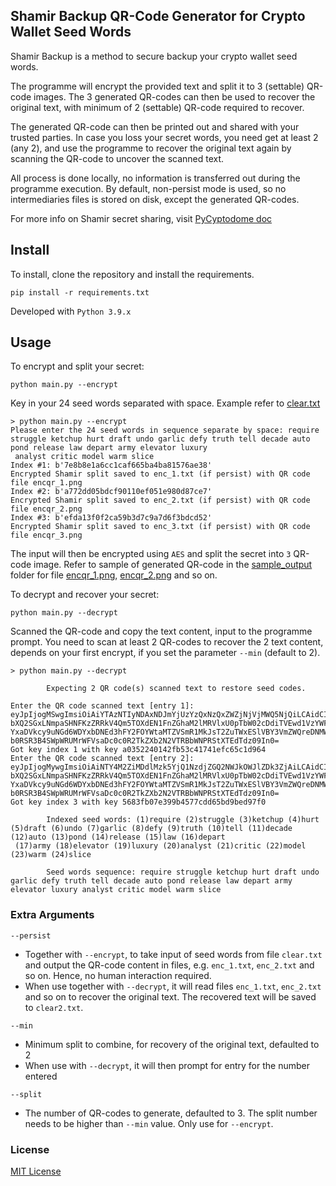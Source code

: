 ## Shamir Backup QR-Code Generator for Crypto Wallet Seed Words

Shamir Backup is a method to secure backup your crypto wallet seed words.

The programme will encrypt the provided text and split it to 3 (settable) QR-code images. 
The 3 generated QR-codes can then be used to recover the original text, with minimum of 2 (settable)
QR-code required to recover.

The generated QR-code can then be printed out and shared with your trusted parties. 
In case you loss your secret words, you need get at least 2 (any 2), and use the programme
to recover the original text again by scanning the QR-code to uncover the scanned text.

All process is done locally, no information is transferred out during the programme execution.
By default, non-persist mode is used, so no intermediaries files is stored on disk, except the generated QR-codes.

For more info on Shamir secret sharing, visit [PyCyptodome doc](https://www.pycryptodome.org/src/protocol/ss#Crypto.Protocol.SecretSharing.Shamir)

## Install

To install, clone the repository and install the requirements.

```shell
pip install -r requirements.txt
```

Developed with `Python 3.9.x`

## Usage

To encrypt and split your secret:

```shell
python main.py --encrypt
```

Key in your 24 seed words separated with space. Example refer to [clear.txt](./sample_output/clear.txt)

```text
> python main.py --encrypt
Please enter the 24 seed words in sequence separate by space: require struggle ketchup hurt draft undo garlic defy truth tell decade auto pond release law depart army elevator luxury
 analyst critic model warm slice
Index #1: b'7e8b8e1a6cc1caf665ba4ba81576ae38'
Encrypted Shamir split saved to enc_1.txt (if persist) with QR code file encqr_1.png
Index #2: b'a772dd05bdcf90110ef051e980d87ce7'
Encrypted Shamir split saved to enc_2.txt (if persist) with QR code file encqr_2.png
Index #3: b'efda13f0f2ca59b3d7c9a7d6f3bdcd52'
Encrypted Shamir split saved to enc_3.txt (if persist) with QR code file encqr_3.png
```

The input will then be encrypted using `AES` and split the secret into `3` QR-code image. 
Refer to sample of generated QR-code in the [sample_output](./sample_output) folder for file 
[encqr_1.png](./sample_output/encqr_1.png), [encqr_2.png](./sample_output/encqr_2.png) and so on.

To decrypt and recover your secret:

```shell
python main.py --decrypt
```

Scanned the QR-code and copy the text content, input to the programme prompt. 
You need to scan at least 2 QR-codes to recover the 2 text content, depends on
your first encrypt, if you set the parameter `--min` (default to 2).

```text
> python main.py --decrypt

        Expecting 2 QR code(s) scanned text to restore seed codes.

Enter the QR code scanned text [entry 1]: eyJpIjogMSwgImsiOiAiYTAzNTIyNDAxNDJmYjUzYzQxNzQxZWZjNjVjMWQ5NjQiLCAidCI6ICJ3KytORDBHK3FwWDYwRjl2MmFuUzJKY3cxQktIMEUwTDNmL20rMmM1VmJyaXVIVWx5
bXQ2SGxLNmpaSHNFKzZRRkV4Qm5TOXdEN1FnZGhaM2lMRVlxU0pTbW02cDdiTVEwd1VzYWF3QzViUjk5QkpsdWZWQWVNeEtUNFByb25xN0N4Tmw3L050ZUIzUHJkU1FOdHBCQ2pPVDB5MnpIM2QwV3EwOFU5OExtbkt3NXd3ckZPMGpYaDFzWX
YxaDVkcy9uNGd6WDYxbDNEd3hFY2FOYWtaMTZVSmR1MkJsT2ZuTWxESlVBY3VmZWQreDNMWkRHbmdEUzB3eWxvTEpkTGEvSnVwNGVDNjdsM0k5TVlWWHpSMWl2Z2lDLzk5Mlp4dnlmZzBReFpJMTlCRmszanJaUmNDSlBGZkVaZnZuZGJNRGxh
b0RSR3B4SWpWRUMrWFVsaDc0c0R2TkZXb2N2VTRBbWNPRStXTEdTdz09In0=
Got key index 1 with key a0352240142fb53c41741efc65c1d964
Enter the QR code scanned text [entry 2]: eyJpIjogMywgImsiOiAiNTY4M2ZiMDdlMzk5YjQ1NzdjZGQ2NWJkOWJlZDk3ZjAiLCAidCI6ICJ3KytORDBHK3FwWDYwRjl2MmFuUzJKY3cxQktIMEUwTDNmL20rMmM1VmJyaXVIVWx5
bXQ2SGxLNmpaSHNFKzZRRkV4Qm5TOXdEN1FnZGhaM2lMRVlxU0pTbW02cDdiTVEwd1VzYWF3QzViUjk5QkpsdWZWQWVNeEtUNFByb25xN0N4Tmw3L050ZUIzUHJkU1FOdHBCQ2pPVDB5MnpIM2QwV3EwOFU5OExtbkt3NXd3ckZPMGpYaDFzWX
YxaDVkcy9uNGd6WDYxbDNEd3hFY2FOYWtaMTZVSmR1MkJsT2ZuTWxESlVBY3VmZWQreDNMWkRHbmdEUzB3eWxvTEpkTGEvSnVwNGVDNjdsM0k5TVlWWHpSMWl2Z2lDLzk5Mlp4dnlmZzBReFpJMTlCRmszanJaUmNDSlBGZkVaZnZuZGJNRGxh
b0RSR3B4SWpWRUMrWFVsaDc0c0R2TkZXb2N2VTRBbWNPRStXTEdTdz09In0=
Got key index 3 with key 5683fb07e399b4577cdd65bd9bed97f0

        Indexed seed words: (1)require (2)struggle (3)ketchup (4)hurt (5)draft (6)undo (7)garlic (8)defy (9)truth (10)tell (11)decade (12)auto (13)pond (14)release (15)law (16)depart
 (17)army (18)elevator (19)luxury (20)analyst (21)critic (22)model (23)warm (24)slice

        Seed words sequence: require struggle ketchup hurt draft undo garlic defy truth tell decade auto pond release law depart army elevator luxury analyst critic model warm slice 
```

### Extra Arguments

`--persist` 

- Together with `--encrypt`, to take input of seed words from file `clear.txt` and output the QR-code content in files,
e.g. `enc_1.txt`, `enc_2.txt` and so on. Hence, no human interaction required.
- When use together with `--decrypt`, it will read files `enc_1.txt`, `enc_2.txt` and so on to 
recover the original text. The recovered text will be saved to `clear2.txt`.

`--min`
- Minimum split to combine, for recovery of the original text, defaulted to 2
- When use with `--decrypt`, it will then prompt for entry for the number entered

`--split`
- The number of QR-codes to generate, defaulted to 3. The split number needs to be
higher than `--min` value. Only use for `--encrypt`.

### License

[MIT License](./LICENSE)